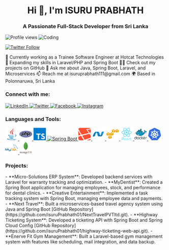 <h1 align="center">Hi 👋, I'm ISURU PRABHATH</h1> <h3 align="center">A Passionate Full-Stack Developer from Sri Lanka</h3> <img align="right" alt="Coding" width="400" src="https://camo.githubusercontent.com/cae12fddd9d6982901d82580bdf321d81fb299141098ca1c2d4891870827bf17/68747470733a2f2f6d69726f2e6d656469756d2e636f6d2f6d61782f313336302f302a37513379765349765f7430696f4a2d5a2e676966"> <p align="left"> <img src="https://komarev.com/ghpvc/?username=isuruprabhath01&label=Profile%20views&color=0e75b6&style=flat" alt="Profile views" /> </p> <p align="left"> <a href="https://twitter.com/@izu_prb" target="blank"> <img src="https://img.shields.io/twitter/follow/@izu_prb?logo=twitter&style=for-the-badge" alt="Twitter Follow" /> </a> </p>
🔭 Currently working as a Trainee Software Engineer at Hotcat Technologies
🌱 Expanding my skills in Laravel/PHP and Spring Boot
👨‍💻 Check out my projects on GitHub
💬 Ask me about Java, Spring Boot, Laravel, and Microservices
📫 Reach me at isuruprabhath111@gmail.com
🌍 Based in Polonnaruwa, Sri Lanka
<h3 align="left">Connect with me:</h3> <p align="left"> <a href="https://linkedin.com/in/isuru-prabhath" target="blank"> <img align="center" src="https://raw.githubusercontent.com/rahuldkjain/github-profile-readme-generator/master/src/images/icons/Social/linked-in-alt.svg" alt="LinkedIn" height="30" width="40" /> </a> <a href="https://twitter.com/@izu_prb" target="blank"> <img align="center" src="https://raw.githubusercontent.com/rahuldkjain/github-profile-readme-generator/master/src/images/icons/Social/twitter.svg" alt="Twitter" height="30" width="40" /> </a> <a href="https://fb.com/isuru.prabhath.735" target="blank"> <img align="center" src="https://raw.githubusercontent.com/rahuldkjain/github-profile-readme-generator/master/src/images/icons/Social/facebook.svg" alt="Facebook" height="30" width="40" /> </a> <a href="https://instagram.com/isu_ru_prabhath" target="blank"> <img align="center" src="https://raw.githubusercontent.com/rahuldkjain/github-profile-readme-generator/master/src/images/icons/Social/instagram.svg" alt="Instagram" height="30" width="40" /> </a> </p>
<h3 align="left">Languages and Tools:</h3> <p align="left"> <a href="https://www.java.com" target="_blank" rel="noreferrer"> <img src="https://raw.githubusercontent.com/devicons/devicon/master/icons/java/java-original.svg" alt="Java" width="40" height="40"/> </a> <a href="https://www.php.net/" target="_blank" rel="noreferrer"> <img src="https://raw.githubusercontent.com/devicons/devicon/master/icons/php/php-original.svg" alt="PHP" width="40" height="40"/> </a> <a href="https://www.typescriptlang.org/" target="_blank" rel="noreferrer"> <img src="https://raw.githubusercontent.com/devicons/devicon/master/icons/typescript/typescript-original.svg" alt="TypeScript" width="40" height="40"/> </a> <a href="https://spring.io/" target="_blank" rel="noreferrer"> <img src="https://www.vectorlogo.zone/logos/springio/springio-icon.svg" alt="Spring Boot" width="40" height="40"/> </a> <a href="https://laravel.com/" target="_blank" rel="noreferrer"> <img src="https://raw.githubusercontent.com/devicons/devicon/master/icons/laravel/laravel-plain.svg" alt="Laravel" width="40" height="40"/> </a> <a href="https://www.microsoft.com/net" target="_blank" rel="noreferrer"> <img src="https://raw.githubusercontent.com/devicons/devicon/master/icons/dot-net/dot-net-original.svg" alt=".NET" width="40" height="40"/> </a> <a href="https://aws.amazon.com/" target="_blank" rel="noreferrer"> <img src="https://raw.githubusercontent.com/devicons/devicon/master/icons/amazonwebservices/amazonwebservices-original.svg" alt="AWS" width="40" height="40"/> </a> <a href="https://reactjs.org/" target="_blank" rel="noreferrer"> <img src="https://raw.githubusercontent.com/devicons/devicon/master/icons/react/react-original-wordmark.svg" alt="React" width="40" height="40"/> </a> <a href="https://www.docker.com/" target="_blank" rel="noreferrer"> <img src="https://raw.githubusercontent.com/devicons/devicon/master/icons/docker/docker-original-wordmark.svg" alt="Docker" width="40" height="40"/> </a> <a href="https://kubernetes.io/" target="_blank" rel="noreferrer"> <img src="https://raw.githubusercontent.com/devicons/devicon/master/icons/kubernetes/kubernetes-plain.svg" alt="Kubernetes" width="40" height="40"/> </a> <a href="https://www.mysql.com/" target="_blank" rel="noreferrer"> <img src="https://raw.githubusercontent.com/devicons/devicon/master/icons/mysql/mysql-original-wordmark.svg" alt="MySQL" width="40" height="40"/> </a> <a href="https://www.mongodb.com/" target="_blank" rel="noreferrer"> <img src="https://raw.githubusercontent.com/devicons/devicon/master/icons/mongodb/mongodb-original-wordmark.svg" alt="MongoDB" width="40" height="40"/> </a> </p>
<h3 align="left">Projects:</h3> - **Micro-Solutions ERP System**: Developed backend services with Laravel for warranty tracking and optimization. - **MyDentist**: Created a Spring Boot application for managing employees, stock, and performance for dental clinics. - **Creative Entertainment**: Implemented a task tracking system with Spring Boot, managing employee data and payments. - **Next Travel**: Built a microservices-based travel agency system using Java and Spring Boot [GitHub Repository](https://github.com/isuruPrabhath01/NextTravelPVTltd.git). - **Highway Ticketing System**: Developed a ticketing API with Spring Boot and Spring Cloud Config [GitHub Repository](https://github.com/isuruPrabhath01/highway-ticketing-web-api.git). - **Enerve Fit Gym Management**: Built a Laravel-based gym management system with features like scheduling, mail integration, and data backup.
